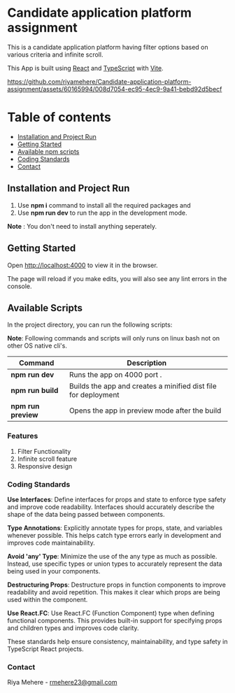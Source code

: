 # Candidate application platform assignment

This is a candidate application platform having filter options based on various criteria and infinite scroll.

This App is built using [React](https://github.com/facebook/react) and [TypeScript](https://github.com/microsoft/TypeScript) with [Vite](https://github.com/vitejs/vite).

https://github.com/riyamehere/Candidate-application-platform-assignment/assets/60165994/008d7054-ec95-4ec9-9a41-bebd92d5becf

# Table of contents

- [Installation and Project Run](#installation-and-project-run)
- [Getting Started](#getting-started)
- [Available npm scripts](#available-scripts)
- [Coding Standards](#coding-standards)
- [Contact](#contact)

## Installation and Project Run

1. Use **npm i** command to install all the required packages and 
2. Use **npm run dev** to run the app in the development mode.

**Note** : You don't need to install anything seperately.

## Getting Started

Open [http://localhost:4000](http://localhost:4000) to view it in the browser.

The page will reload if you make edits, you will also see any lint errors in the console.

## Available Scripts

In the project directory, you can run the following scripts:

**Note**: Following commands and scripts will only runs on linux bash not on other OS native cli's.

| Command                               | Description                                                               |
| ------------------------------------- | ------------------------------------------------------------------------- |
| **npm run dev**               | Runs the app on 4000 port .                      |
| **npm run build**        | Builds the app and creates a minified dist file for deployment                       |
| **npm run preview**    | Opens the app in preview mode after the build                 |

### Features

1. Filter Functionality
2. Infinite scroll feature
3. Responsive design

### Coding Standards

**Use Interfaces**: Define interfaces for props and state to enforce type safety and improve code readability. Interfaces should accurately describe the shape of the data being passed between components.

**Type Annotations**: Explicitly annotate types for props, state, and variables whenever possible. This helps catch type errors early in development and improves code maintainability.

**Avoid 'any' Type**: Minimize the use of the any type as much as possible. Instead, use specific types or union types to accurately represent the data being used in your components.

**Destructuring Props**: Destructure props in function components to improve readability and avoid repetition. This makes it clear which props are being used within the component.

**Use React.FC**: Use React.FC (Function Component) type when defining functional components. This provides built-in support for specifying props and children types and improves code clarity.

These standards help ensure consistency, maintainability, and type safety in TypeScript React projects.

### Contact

Riya Mehere - [rmehere23@gmail.com](rmehere23@gmail.com)
